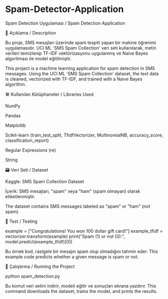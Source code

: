 # Spam-Detector-Application

Spam Detection Uygulaması / Spam Detection Application

📌 Açıklama / Description

Bu proje, SMS mesajları üzerinde spam tespiti yapan bir makine öğrenimi uygulamasıdır. UCI ML 'SMS Spam Collection' veri seti kullanılarak, metin verileri temizlenip TF-IDF vektörizasyonu uygulanmış ve Naive Bayes algoritması ile model eğitilmiştir.

This project is a machine learning application for spam detection in SMS messages. Using the UCI ML 'SMS Spam Collection' dataset, the text data is cleaned, vectorized with TF-IDF, and trained with a Naive Bayes algorithm.

🛠️ Kullanılan Kütüphaneler / Libraries Used

NumPy

Pandas

Matplotlib

Scikit-learn (train_test_split, TfidfVectorizer, MultinomialNB, accuracy_score, classification_report)

Regular Expressions (re)

String

🗃️ Veri Seti / Dataset

Kaggle: SMS Spam Collection Dataset

İçerik: SMS mesajları, "spam" veya "ham" (spam olmayan) olarak etiketlenmiştir.

The dataset contains SMS messages labeled as "spam" or "ham" (not spam).

🧪 Test / Testing

example = ["Congratulations! You won 100 dollar gift card!"]
example_tfidf = vectorizer.transform(example)
print("Spam (1) or not (0):", model.predict(example_tfidf)[0])

Bu örnek kod, rastgele bir mesajın spam olup olmadığını tahmin eder.
This example code predicts whether a given message is spam or not.

📂 Çalıştırma / Running the Project

python spam_detection.py

Bu komut veri setini indirir, modeli eğitir ve sonuçları ekrana yazdırır.
This command downloads the dataset, trains the model, and prints the results.
